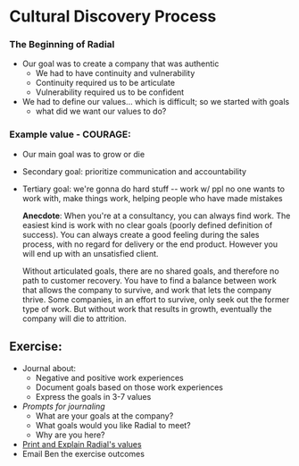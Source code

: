 # Cultural Discovery Process

### The Beginning of Radial

- Our goal was to create a company that was authentic
    - We had to have continuity and vulnerability
    - Continuity required us to be articulate
    - Vulnerability required us to be confident
- We had to define our values... which is difficult; so we started with goals
    - what did we want our values to do?

### Example value - COURAGE:
- Our main goal was to grow or die
- Secondary goal: prioritize communication and accountability
- Tertiary goal: we're gonna do hard stuff -- work w/ ppl no one wants to work with, make things work, helping people who have made mistakes

  **Anecdote**: When you're at a consultancy, you can always find work. The easiest kind is work with no clear goals (poorly defined definition of success). You can always create a good feeling during the sales process, with no regard for delivery or the end product. However you will end up with an unsatisfied client.

  Without articulated goals, there are no shared goals, and therefore no path to customer recovery. You have to find a balance between work that allows the company to survive, and work that lets the company thrive. Some companies, in an effort to survive, only seek out the former type of work. But without work that results in growth, eventually the company will die to attrition.

## Exercise:

- Journal about:
    - Negative and positive work experiences
    - Document goals based on those work experiences
    - Express the goals in 3-7 values
- *Prompts for journaling*
    - What are your goals at the company?
    - What goals would you like Radial to meet?
    - Why are you here?
- [Print and Explain Radial's values](https://docs.google.com/document/d/1hKsVmu2wRSdnbVm6xqWsm3zc3fERbJXVH7N4ANy8jI0/edit)
- Email Ben the exercise outcomes

